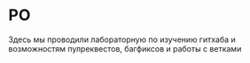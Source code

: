 # PO
Здесь мы проводили лабораторную по изучению гитхаба и возможностям пулреквестов, багфиксов и работы с ветками
